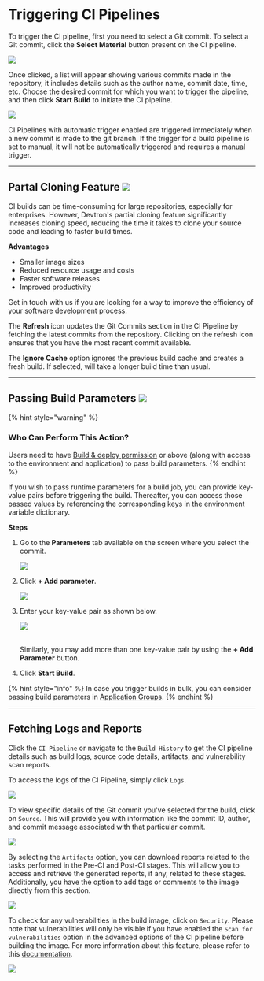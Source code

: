 # Triggering CI Pipelines

To trigger the CI pipeline, first you need to select a Git commit. To select a Git commit, click the **Select Material** button present on the CI pipeline.

![](https://devtron-public-asset.s3.us-east-2.amazonaws.com/images/deploying-application/triggering-ci/select-material-new.jpg)

Once clicked, a list will appear showing various commits made in the repository, it includes details such as the author name, commit date, time, etc. Choose the desired commit for which you want to trigger the pipeline, and then click **Start Build** to initiate the CI pipeline.

![](https://devtron-public-asset.s3.us-east-2.amazonaws.com/images/deploying-application/triggering-ci/trigger-build.jpg)

CI Pipelines with automatic trigger enabled are triggered immediately when a new commit is made to the git branch. If the trigger for a build pipeline is set to manual, it will not be automatically triggered and requires a manual trigger.

---

## Partal Cloning Feature [![](https://devtron-public-asset.s3.us-east-2.amazonaws.com/images/elements/EnterpriseTag.svg)](https://devtron.ai/pricing)

CI builds can be time-consuming for large repositories, especially for enterprises. However, Devtron's partial cloning feature significantly increases cloning speed, reducing the time it takes to clone your source code and leading to faster build times.

**Advantages**
* Smaller image sizes
* Reduced resource usage and costs
* Faster software releases
* Improved productivity

Get in touch with us if you are looking for a way to improve the efficiency of your software development process.

The **Refresh** icon updates the Git Commits section in the CI Pipeline by fetching the latest commits from the repository. Clicking on the refresh icon ensures that you have the most recent commit available.

The **Ignore Cache** option ignores the previous build cache and creates a fresh build. If selected, will take a longer build time than usual.

---

## Passing Build Parameters [![](https://devtron-public-asset.s3.us-east-2.amazonaws.com/images/elements/EnterpriseTag.svg)](https://devtron.ai/pricing)

{% hint style="warning" %}
### Who Can Perform This Action?
Users need to have [Build & deploy permission](../global-configurations/authorization/user-access.md#devtron-apps-permissions) or above (along with access to the environment and application) to pass build parameters.
{% endhint %}

If you wish to pass runtime parameters for a build job, you can provide key-value pairs before triggering the build. Thereafter, you can access those passed values by referencing the corresponding keys in the environment variable dictionary.

**Steps**

1. Go to the **Parameters** tab available on the screen where you select the commit.

    ![](https://devtron-public-asset.s3.us-east-2.amazonaws.com/images/deploying-application/triggering-ci/build-parameter-tab.jpg)

2. Click **+ Add parameter**.

    ![](https://devtron-public-asset.s3.us-east-2.amazonaws.com/images/deploying-application/triggering-ci/add-parameter.jpg)

3. Enter your key-value pair as shown below. 

    ![](https://devtron-public-asset.s3.us-east-2.amazonaws.com/images/deploying-application/triggering-ci/key-value.jpg)

    <br /> Similarly, you may add more than one key-value pair by using the **+ Add Parameter** button.

4. Click **Start Build**.

{% hint style="info" %}
In case you trigger builds in bulk, you can consider passing build parameters in [Application Groups](../application-groups.md).
{% endhint %}

---

## Fetching Logs and Reports

Click the `CI Pipeline` or navigate to the `Build History` to get the CI pipeline details such as build logs, source code details, artifacts, and vulnerability scan reports.

To access the logs of the CI Pipeline, simply click `Logs`.

![](https://devtron-public-asset.s3.us-east-2.amazonaws.com/images/deploying-application/triggering-ci/build-logs.jpg)

To view specific details of the Git commit you've selected for the build, click on `Source`. This will provide you with information like the commit ID, author, and commit message associated with that particular commit.

![](https://devtron-public-asset.s3.us-east-2.amazonaws.com/images/deploying-application/triggering-ci/build-source.jpg)

By selecting the `Artifacts` option, you can download reports related to the tasks performed in the Pre-CI and Post-CI stages. This will allow you to access and retrieve the generated reports, if any, related to these stages. Additionally, you have the option to add tags or comments to the image directly from this section.

![](https://devtron-public-asset.s3.us-east-2.amazonaws.com/images/deploying-application/triggering-ci/tags-and-artifacts.jpg)

To check for any vulnerabilities in the build image, click on `Security`. Please note that vulnerabilities will only be visible if you have enabled the `Scan for vulnerabilities` option in the advanced options of the CI pipeline before building the image. For more information about this feature, please refer to this [documentation](../../user-guide/security-features.md).

![](https://devtron-public-asset.s3.us-east-2.amazonaws.com/images/deploying-application/triggering-ci/security-scan-report.jpg)